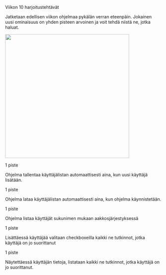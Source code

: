 Viikon 10 harjoitustehtävät

Jatketaan edellisen viikon ohjelmaa pykälän verran eteenpäin. Jokainen uusi ominaisuus on yhden pisteen arvoinen ja voit tehdä niistä ne, jotka haluat.

<img src="https://user-images.githubusercontent.com/25344978/228013074-150866e2-155c-45db-857c-449d4f8bbcec.png" width=400>




1 piste

Ohjelma tallentaa käyttäjälistan automaattisesti aina, kun uusi käyttäjä lisätään.


1 piste

Ohjelma lataa käyttäjälistan automaattisesti aina, kun ohjelma käynnistetään.


1 piste

Ohjelma listaa käyttäjät sukunimen mukaan aakkosjärjestyksessä


1 piste

Lisättäessä käyttäjää valitaan checkboxeilla kaikki ne tutkinnot, jotka käyttäjä  on jo suorittanut


1 piste

Näytettäessä käyttäjän tietoja, listataan kaikki ne tutkinnot, jotka käyttäjä on jo suorittanut.


